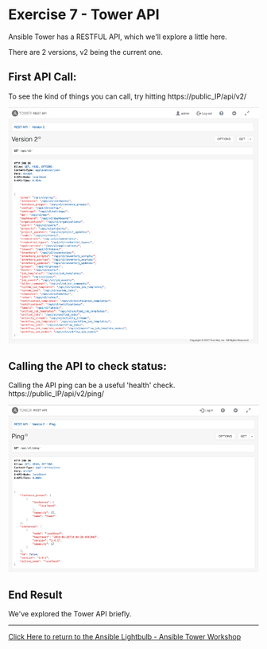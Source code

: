 # Exercise 7 - Tower API

Ansible Tower has a RESTFUL API, which we'll explore a little here.

There are 2 versions, v2 being the current one.

## First API Call:

To see the kind of things you can call, try hitting https://public_IP/api/v2/

![apiv2](tower-api-v2.png)

## Calling the API to check status:

Calling the API ping can be a useful 'health' check. https://public_IP/api/v2/ping/

![ping](tower-api-v2-ping.png)


## End Result
We've explored the Tower API briefly.


---

[Click Here to return to the Ansible Lightbulb - Ansible Tower Workshop](../README.md)
